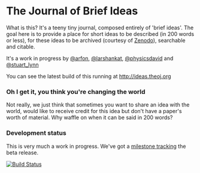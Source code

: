 The Journal of Brief Ideas
===========

What is this? It's a teeny tiny journal, composed entirely of 'brief ideas'. The goal here is to provide a place for short ideas to be described (in 200 words or less), for these ideas to be archived (courtesy of [Zenodo](http://zenodo.org)), searchable and citable.

It's a work in progress by [@arfon](http://twitter.com/arfon), [@larshankat](http://twitter.com/larshankat), [@physicsdavid](http://twitter.com/physicsdavid) and [@stuart_lynn](http://twitter.com/stuart_lynn)

You can see the latest build of this running at http://ideas.theoj.org

### Oh I get it, you think you're changing the world

Not really, we just think that sometimes you want to share an idea with the world, would like to receive credit for this idea but don't have a paper's worth of material. Why waffle on when it can be said in 200 words?

### Development status

This is very much a work in progress. We've got a [milestone tracking](https://github.com/openjournals/brief-ideas/milestones) the beta release.

[![Build Status](https://travis-ci.org/openjournals/brief-ideas.svg?branch=master)](https://travis-ci.org/openjournals/brief-ideas)
